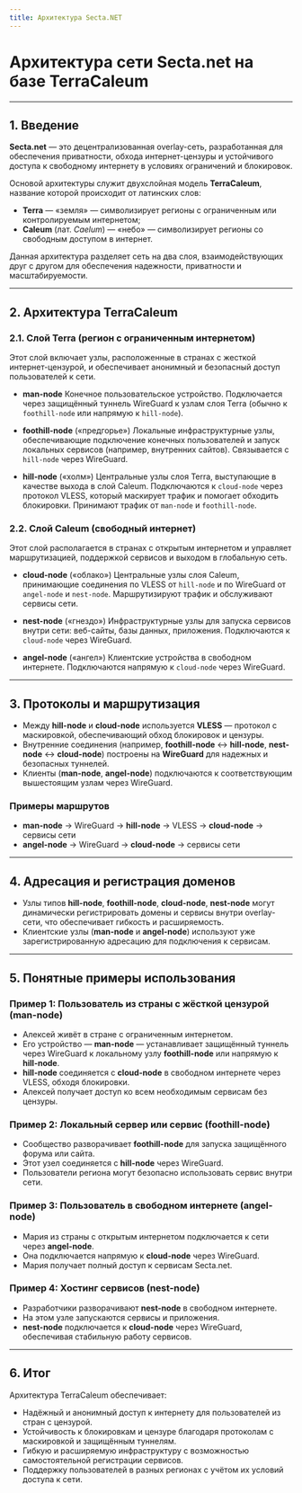 ```yaml
---
title: Архитектура Secta.NET
---
```



# Архитектура сети Secta.net на базе TerraCaleum

---

## 1. Введение

**Secta.net** — это децентрализованная overlay-сеть, разработанная для обеспечения приватности, обхода интернет-цензуры и устойчивого доступа к свободному интернету в условиях ограничений и блокировок.

Основой архитектуры служит двухслойная модель **TerraCaleum**, название которой происходит от латинских слов:

* **Terra** — «земля» — символизирует регионы с ограниченным или контролируемым интернетом;
* **Caleum** (лат. *Caelum*) — «небо» — символизирует регионы со свободным доступом в интернет.

Данная архитектура разделяет сеть на два слоя, взаимодействующих друг с другом для обеспечения надежности, приватности и масштабируемости.

---

## 2. Архитектура TerraCaleum

### 2.1. Слой Terra (регион с ограниченным интернетом)

Этот слой включает узлы, расположенные в странах с жесткой интернет-цензурой, и обеспечивает анонимный и безопасный доступ пользователей к сети.

* **man-node**
  Конечное пользовательское устройство.
  Подключается через защищённый туннель WireGuard к узлам слоя Terra (обычно к `foothill-node` или напрямую к `hill-node`).

* **foothill-node** («предгорье»)
  Локальные инфраструктурные узлы, обеспечивающие подключение конечных пользователей и запуск локальных сервисов (например, внутренних сайтов).
  Связывается с `hill-node` через WireGuard.

* **hill-node** («холм»)
  Центральные узлы слоя Terra, выступающие в качестве выхода в слой Caleum.
  Подключаются к `cloud-node` через протокол VLESS, который маскирует трафик и помогает обходить блокировки.
  Принимают трафик от `man-node` и `foothill-node`.

### 2.2. Слой Caleum (свободный интернет)

Этот слой располагается в странах с открытым интернетом и управляет маршрутизацией, поддержкой сервисов и выходом в глобальную сеть.

* **cloud-node** («облако»)
  Центральные узлы слоя Caleum, принимающие соединения по VLESS от `hill-node` и по WireGuard от `angel-node` и `nest-node`.
  Маршрутизируют трафик и обслуживают сервисы сети.

* **nest-node** («гнездо»)
  Инфраструктурные узлы для запуска сервисов внутри сети: веб-сайты, базы данных, приложения.
  Подключаются к `cloud-node` через WireGuard.

* **angel-node** («ангел»)
  Клиентские устройства в свободном интернете.
  Подключаются напрямую к `cloud-node` через WireGuard.

---

## 3. Протоколы и маршрутизация

* Между **hill-node** и **cloud-node** используется **VLESS** — протокол с маскировкой, обеспечивающий обход блокировок и цензуры.
* Внутренние соединения (например, **foothill-node** ↔ **hill-node**, **nest-node** ↔ **cloud-node**) построены на **WireGuard** для надежных и безопасных туннелей.
* Клиенты (**man-node**, **angel-node**) подключаются к соответствующим вышестоящим узлам через WireGuard.

### Примеры маршрутов

* **man-node** → WireGuard → **hill-node** → VLESS → **cloud-node** → сервисы сети
* **angel-node** → WireGuard → **cloud-node** → сервисы сети

---

## 4. Адресация и регистрация доменов

* Узлы типов **hill-node**, **foothill-node**, **cloud-node**, **nest-node** могут динамически регистрировать домены и сервисы внутри overlay-сети, что обеспечивает гибкость и расширяемость.
* Клиентские узлы (**man-node** и **angel-node**) используют уже зарегистрированную адресацию для подключения к сервисам.

---

## 5. Понятные примеры использования

### Пример 1: Пользователь из страны с жёсткой цензурой (man-node)

* Алексей живёт в стране с ограниченным интернетом.
* Его устройство — **man-node** — устанавливает защищённый туннель через WireGuard к локальному узлу **foothill-node** или напрямую к **hill-node**.
* **hill-node** соединяется с **cloud-node** в свободном интернете через VLESS, обходя блокировки.
* Алексей получает доступ ко всем необходимым сервисам без цензуры.

### Пример 2: Локальный сервер или сервис (foothill-node)

* Сообщество разворачивает **foothill-node** для запуска защищённого форума или сайта.
* Этот узел соединяется с **hill-node** через WireGuard.
* Пользователи региона могут безопасно использовать сервис внутри сети.

### Пример 3: Пользователь в свободном интернете (angel-node)

* Мария из страны с открытым интернетом подключается к сети через **angel-node**.
* Она подключается напрямую к **cloud-node** через WireGuard.
* Мария получает полный доступ к сервисам Secta.net.

### Пример 4: Хостинг сервисов (nest-node)

* Разработчики разворачивают **nest-node** в свободном интернете.
* На этом узле запускаются сервисы и приложения.
* **nest-node** подключается к **cloud-node** через WireGuard, обеспечивая стабильную работу сервисов.

---

## 6. Итог

Архитектура TerraCaleum обеспечивает:

* Надёжный и анонимный доступ к интернету для пользователей из стран с цензурой.
* Устойчивость к блокировкам и цензуре благодаря протоколам с маскировкой и защищённым туннелям.
* Гибкую и расширяемую инфраструктуру с возможностью самостоятельной регистрации сервисов.
* Поддержку пользователей в разных регионах с учётом их условий доступа к сети.


